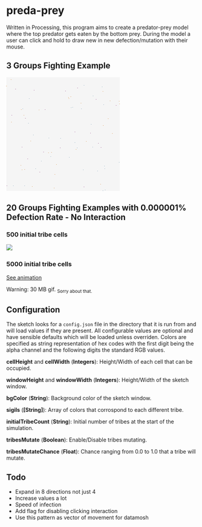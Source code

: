 # preda-prey
Written in Processing, this program aims to create a predator-prey model where the top predator gets eaten by the bottom prey. During the model a user can click and hold to draw new in new defection/mutation with their mouse.

## 3 Groups Fighting Example
![](/out/example.gif)

## 20 Groups Fighting Examples with 0.000001% Defection Rate - No Interaction
### 500 initial tribe cells
![](/out/example-20-1.gif)

### 5000 initial tribe cells
[See animation](/out/example-20-2.gif)


Warning: 30 MB gif. <sub>Sorry about that.</sub>

## Configuration
The sketch looks for a `config.json` file in the directory that it is run from
and will load values if they are present.
All configurable values are optional and have sensible defaults which will be
loaded unless overriden.
Colors are specified as string representation of hex codes with the first
digit being the alpha channel and the following digits the standard RGB
values.

**cellHeight** and **cellWidth** (__Integers__):
Height/Width of each cell that can be occupied.

**windowHeight** and **windowWidth** (__Integers__):
Height/Width of the sketch window.

**bgColor** (__String__):
Background color of the sketch window.

**sigils** (__[String]__):
Array of colors that corrospond to each different tribe.

**initialTribeCount** (__String__):
Initial number of tribes at the start of the simulation.

**tribesMutate** (__Boolean__):
Enable/Disable tribes mutating.

**tribesMutateChance** (__Float__):
Chance ranging from 0.0 to 1.0 that a tribe will mutate.

## Todo
- Expand in 8 directions not just 4
- Increase values a lot
- Speed of infection
- Add flag for disabling clicking interaction
- Use this pattern as vector of movement for datamosh

